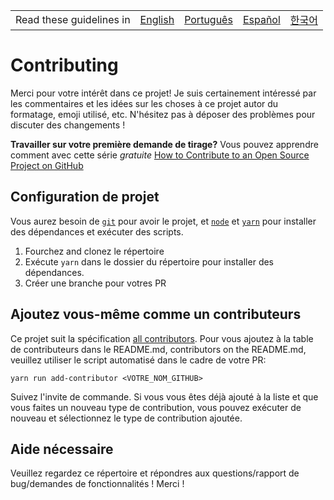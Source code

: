 <table>
    <tr>
        <!-- Do not translate this table -->
        <td> Read these guidelines in </td>
        <td><a href="/CONTRIBUTING.md">English</a></td>
        <td><a href="/docs/pt-BR/CONTRIBUTING.md">Português</a></td>
        <td><a href="/docs/es-ES/CONTRIBUTING.md">Español</a></td>
        <td><a href="/docs/ko-KR/CONTRIBUTING.md">한국어</a></td>
    </tr>
</table>

# Contributing

Merci pour votre intérêt dans ce projet! Je suis certainement intéressé par les commentaires et les idées sur les choses à ce projet autor du formatage, emoji utilisé, etc.
N'hésitez pas à déposer des problèmes pour discuter des changements !

**Travailler sur votre première demande de tirage?** Vous pouvez apprendre comment avec cette série *gratuite*
[How to Contribute to an Open Source Project on GitHub][egghead]

## Configuration de projet

Vous aurez besoin de [`git`](https://git-scm.com/) pour avoir le projet, et [`node`](https://nodejs.org/en/) et
[`yarn`](https://yarnpkg.com/) pour installer des dépendances et exécuter des scripts.

1. Fourchez and clonez le répertoire
2. Exécute `yarn` dans le dossier du répertoire pour installer des dépendances.
3. Créer une branche pour votres PR

## Ajoutez vous-même comme un contributeurs

Ce projet suit la spécification [all contributors][all-contributors]. Pour vous ajoutez à la table de contributeurs dans le README.md, 
contributors on the README.md, veuillez utiliser le script automatisé dans le cadre de votre PR:

```console
yarn run add-contributor <VOTRE_NOM_GITHUB>
```

Suivez l'invite de commande. Si vous vous êtes déjà ajouté à la liste et que vous faites un nouveau type de contribution, vous pouvez exécuter de nouveau et sélectionnez le type de contribution ajoutée.

## Aide nécessaire

Veuillez regardez ce répertoire et répondres aux questions/rapport de bug/demandes de fonctionnalités ! Merci !

[egghead]: https://egghead.io/series/how-to-contribute-to-an-open-source-project-on-github
[all-contributors]: https://github.com/all-contributors/all-contributors
